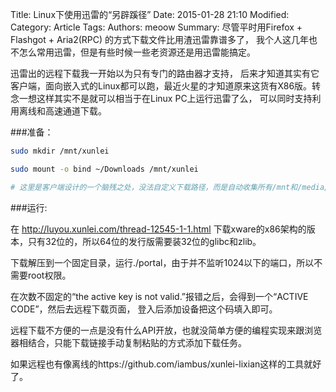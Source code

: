 Title: Linux下使用迅雷的“另辟蹊径”
Date: 2015-01-28 21:10
Modified: 
Category: Article
Tags: 
Authors: meoow
Summary: 
尽管平时用Firefox + Flashgot + Aria2(RPC) 的方式下载文件比用渣迅雷靠谱多了， 我个人这几年也不怎么常用迅雷，但是有些时候一些老资源还是用迅雷能搞定。 

迅雷出的远程下载我一开始以为只有专门的路由器才支持， 后来才知道其实有它客户端，面向嵌入式的Linux都可以跑，最近火星的才知道原来这货有X86版。转念一想这样其实不是就可以相当于在Linux PC上运行迅雷了么， 可以同时支持利用离线和高速通道下载。 


###准备： 

```bash
sudo mkdir /mnt/xunlei

sudo mount -o bind ~/Downloads /mnt/xunlei

# 这里是客户端设计的一个脑残之处，没法自定义下载路径，而是自动收集所有/mnt和/media/下的挂载点（只建立目录是没有用的）。 如果没有外接磁盘挂载到这里，就没有了下载路径，于是只好把家目录的Downloads文件夹挂载到/mnt/xunlei，“伪装”一个挂载点。想要以后自动挂载可以在/etc/fstab里添加条目。
```

###运行:

在 http://luyou.xunlei.com/thread-12545-1-1.html 下载xware的x86架构的版本，只有32位的，所以64位的发行版需要装32位的glibc和zlib。


下载解压到一个固定目录，运行./portal，由于并不监听1024以下的端口，所以不需要root权限。

在次数不固定的“the active key is not valid.”报错之后，会得到一个“ACTIVE CODE”，然后去远程下载页面， 登入后添加设备把这个码填入即可。


远程下载不方便的一点是没有什么API开放，也就没简单方便的编程实现来跟浏览器相结合，只能下载链接手动复制粘贴的方式添加下载任务。

如果远程也有像离线的https://github.com/iambus/xunlei-lixian这样的工具就好了。
